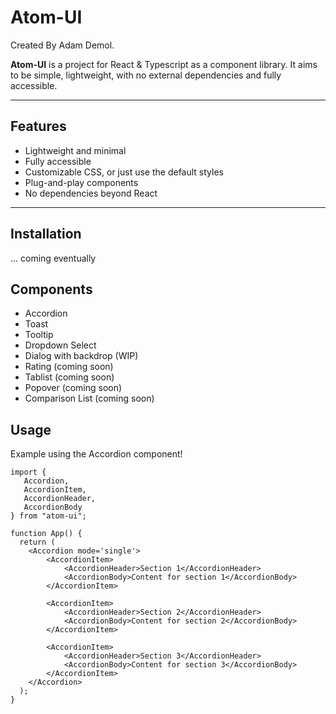 # Atom-UI
Created By Adam Demol. 

**Atom-UI** is a project for React & Typescript as a component library. It aims to be simple, lightweight, with no external dependencies and fully accessible. 

---

## Features

- Lightweight and minimal
- Fully accessible
- Customizable CSS, or just use the default styles
- Plug-and-play components
- No dependencies beyond React

---

## Installation

... coming eventually

## Components

 - Accordion
 - Toast
 - Tooltip
 - Dropdown Select
 - Dialog with backdrop (WIP)
 - Rating (coming soon)
 - Tablist (coming soon)
 - Popover (coming soon)
 - Comparison List (coming soon)

## Usage

Example using the Accordion component!

```tsx
import {
   Accordion,  
   AccordionItem,
   AccordionHeader,
   AccordionBody
} from "atom-ui";

function App() {
  return (
    <Accordion mode='single'>
        <AccordionItem>
            <AccordionHeader>Section 1</AccordionHeader>
            <AccordionBody>Content for section 1</AccordionBody>
        </AccordionItem>

        <AccordionItem>
            <AccordionHeader>Section 2</AccordionHeader>
            <AccordionBody>Content for section 2</AccordionBody>
        </AccordionItem>

        <AccordionItem>
            <AccordionHeader>Section 3</AccordionHeader>
            <AccordionBody>Content for section 3</AccordionBody>
        </AccordionItem>
    </Accordion>
  );
}
```